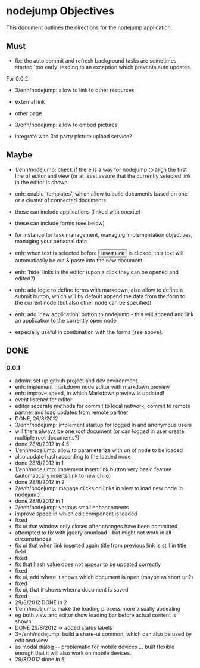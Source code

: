 
<!-- one.download http://slicnet.com/mxrogm/mxrogm/apps/edit/docs/5/6/doc -->
# nodejump Objectives

This document outlines the directions for the nodejump application.

## Must

- fix: the auto commit and refresh background tasks are sometimes started 'too early' leading to an exception which prevents auto updates.

For 0.0.2:

- 3/enh/nodejump: allow to link to other resources
 - external link
 - other page
 
- 3/enh/nodejump: allow to embed pictures
 - integrate with 3rd party picture upload service?


## Maybe

- 1/enh/nodejump: check if there is a way for nodejump to align the first line of editor and view (or at least assure that the currently selected link in the editor is shown 

- enh: enable 'templates', which allow to build documents based on one or a cluster of connected documents
 - these can include applications (linked with onexite)
 - these can include forms (see below)
 - for instance for task management, managing implementation objectives, managing your personal data

- enh: when text is selected before <button>Insert Link</button> is clicked, this text will automatically be cut & paste into the new document.

- enh: 'hide' links in the editor (upon a click they can be opened and edited?)

- enh: add logic to define forms with markdown, also allow to define a submit button, which will by default append the data from the form to the current node (but also other node can be specified). 
- enh: add 'new application' button to nodejump - this will append and link an application to the currently open node
 - especially useful in combination with the forms (see above).

## DONE

### 0.0.1

- admin: set up github project and dev environment.
- enh: implement markdown node editor with markdown preview
- enh: improve speed, in which Markdown preview is updated!
 - event listener for editor
 - editor seperate methods for commit to local network, commit to remote partner and load updates from remote partner
 - DONE, 26/8/2012
- 3/enh/nodejump: implement startup for logged in and anonymous users
 - will there always be one root document (or can logged in user create multiple root documents?)
 - done 28/8/2012 in 4.5
- 1/enh/nodejump: allow to parameterize with uri of node to be loaded
 - also update hash according to the loaded node
 - done 28/8/2012 in 1
- 1/enh/nodejump: implement insert link button very basic feature (automatically inserts link to new child)
 - done 28/8/2012 in 2
- 2/enh/nodejump: manage clicks on links in view to load new node in nodejump
 - done 28/8/2012 in 1
- 2/enh/nodejump: various small enhancements
 - improve speed in which edit component is loaded
  - fixed
 - fix ui that window only closes after changes have been committed
  - attempted to fix with jquery onunload - but might not work in all circumstances
 - fix ui that when link inserted again title from previous link is still in title field
  - fixed
 - fix that hash value does not appear to be updated correctly
  - fixed
 - fix ui, add where it shows which document is open (maybe as short url?)
  - fixed
 - fix ui, that it shows when a document is saved
  - fixed
 - 29/8/2012 DONE in 2
- 1/enh/nodejump: make the loading process more visually appealing
 - eg both view and editor show loading bar before actual content is shown
 - DONE 29/8/2012 -> added status labels
- 3+/enh/nodejump: build a share-ui common, which can also be used by edit and view
 - as modal dialog -- problematic for mobile devices ... built flexible enough that it will also work on mobile devices.
 - 29/8/2012 done in 5<!-- one.end -->
